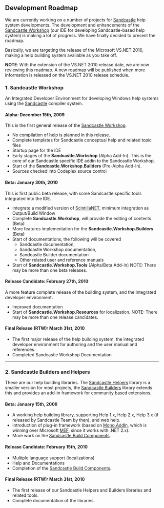 ## Development Roadmap
We are currently working on a number of projects for [Sandcastle](http://sandcastle.codeplex.com/) help system developments. The development and enhancements of the [Sandcastle Workshop](Sandcastle-Workshop) (our IDE for developing Sandcastle-based help system) is making a lot of progress. We have finally decided to present the roadmap.

Basically, we are targeting the release of the Microsoft VS.NET 2010, making a help building system available as you take off.

**NOTE**: With the extension of the VS.NET 2010 release date, we are now reviewing this roadmap. A new roadmap will be published when more information is released on the VS.NET 2010 release schedule.

### 1. Sandcastle Workshop
An Integrated Developer Environment for developing Windows help systems using the [Sandcastle](http://sandcastle.codeplex.com/) compiler system.
#### Alpha: December 15th, 2009
This is the first general release of the [Sandcastle Workshop](Sandcastle-Workshop).
* No compilation of help is planned in this release.
* Complete templates for Sandcastle conceptual help and related topic files
* Startup page for the IDE
* Early stages of the **Sandcastle.Workshop** (Alpha Add-In). This is the core of our Sandcastle specific IDE addin to the Sandcastle Workshop.
* Start of the **Sandcastle.Workshop.Builders** (Pre-Alpha Add-In).
* Sources checked into Codeplex source control

#### Beta: January 30th, 2010
This is first public beta release, with some Sandcastle specific tools integrated into the IDE.
* Integrate a modified version of [ScintillaNET](http://scintillanet.codeplex.com/), minimum integration as Output/Build Window
* Complete **Sandcastle.Workshop**, will provide the editing of contents (Beta)
* More features implementation for the **Sandcastle.Workshop.Builders** (Beta)
* Start of documentations, the following will be covered
	* Sandcastle documentation, 
	* Sandcastle Workshop documentation,
	* Sandcastle Builder documentation
	* Other related user and reference manuals
* Start of **Sandcastle.Workshop.Tools** (Alpha/Beta Add-In)
NOTE: There may be more than one beta releases.

#### Release Candidate: February 27th, 2010
A more feature complete release of the building system, and the integrated developer environment.
* Improved documentation
* Start of **Sandcastle.Workshop.Resources** for localization.
NOTE: There may be more than one release candidates.

#### Final Release (RTW): March 31st, 2010
* The first major release of the help building system, the integrated developer environment for authoring and the user manual and references.
* Completed Sandcastle Workshop Documentation

----

### 2. Sandcastle Builders and Helpers
These are our help building libraries. The [Sandcastle Helpers](Sandcastle-Helpers) library is a smaller version for most projects, the [Sandcastle Builders](Sandcastle-Builders) library extends this and provides an add-in framework for community based extensions.
#### Beta: January 15th, 2009
* A working help building library, supporting Help 1.x, Help 2.x, Help 3.x (if released by Sandcastle Team by then), and web help.
* Introduction of plug-in framework (based on [Mono.AddIn](http://www.mono-project.com/Mono.Addins), which is winning over Microsoft [MEF](http://mef.codeplex.com/), since it works with .NET 2.x).
* More work on the [Sandcastle Build Components](Sandcastle-Build-Components).

#### Release Candidate: February 15th, 2010
* Multiple language support (localizations)
* Help and Documentations
* Completion of the [Sandcastle Build Components](Sandcastle-Build-Components).

#### Final Release (RTW): March 31st, 2010
* The first release of our Sandcastle Helpers and Builders libraries and related tools.
* Complete documentation of the libraries.